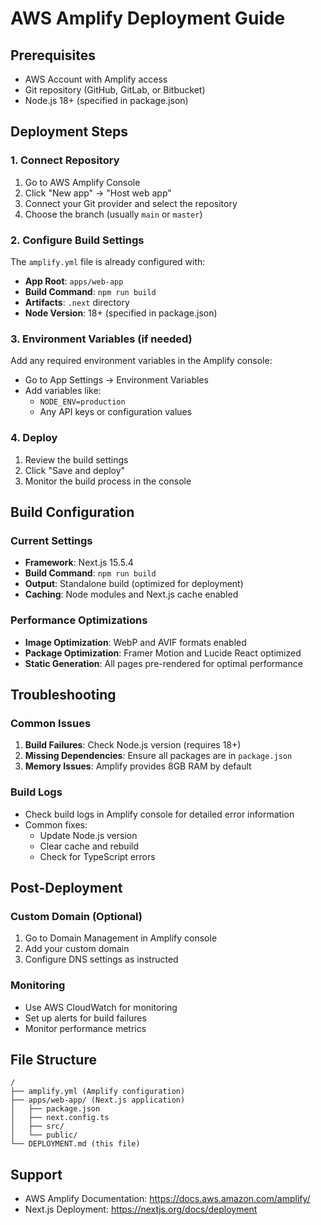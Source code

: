 # AWS Amplify Deployment Guide

## Prerequisites
- AWS Account with Amplify access
- Git repository (GitHub, GitLab, or Bitbucket)
- Node.js 18+ (specified in package.json)

## Deployment Steps

### 1. Connect Repository
1. Go to AWS Amplify Console
2. Click "New app" → "Host web app"
3. Connect your Git provider and select the repository
4. Choose the branch (usually `main` or `master`)

### 2. Configure Build Settings
The `amplify.yml` file is already configured with:
- **App Root**: `apps/web-app`
- **Build Command**: `npm run build`
- **Artifacts**: `.next` directory
- **Node Version**: 18+ (specified in package.json)

### 3. Environment Variables (if needed)
Add any required environment variables in the Amplify console:
- Go to App Settings → Environment Variables
- Add variables like:
  - `NODE_ENV=production`
  - Any API keys or configuration values

### 4. Deploy
1. Review the build settings
2. Click "Save and deploy"
3. Monitor the build process in the console

## Build Configuration

### Current Settings
- **Framework**: Next.js 15.5.4
- **Build Command**: `npm run build`
- **Output**: Standalone build (optimized for deployment)
- **Caching**: Node modules and Next.js cache enabled

### Performance Optimizations
- **Image Optimization**: WebP and AVIF formats enabled
- **Package Optimization**: Framer Motion and Lucide React optimized
- **Static Generation**: All pages pre-rendered for optimal performance

## Troubleshooting

### Common Issues
1. **Build Failures**: Check Node.js version (requires 18+)
2. **Missing Dependencies**: Ensure all packages are in `package.json`
3. **Memory Issues**: Amplify provides 8GB RAM by default

### Build Logs
- Check build logs in Amplify console for detailed error information
- Common fixes:
  - Update Node.js version
  - Clear cache and rebuild
  - Check for TypeScript errors

## Post-Deployment

### Custom Domain (Optional)
1. Go to Domain Management in Amplify console
2. Add your custom domain
3. Configure DNS settings as instructed

### Monitoring
- Use AWS CloudWatch for monitoring
- Set up alerts for build failures
- Monitor performance metrics

## File Structure
```
/
├── amplify.yml (Amplify configuration)
├── apps/web-app/ (Next.js application)
│   ├── package.json
│   ├── next.config.ts
│   ├── src/
│   └── public/
└── DEPLOYMENT.md (this file)
```

## Support
- AWS Amplify Documentation: https://docs.aws.amazon.com/amplify/
- Next.js Deployment: https://nextjs.org/docs/deployment
